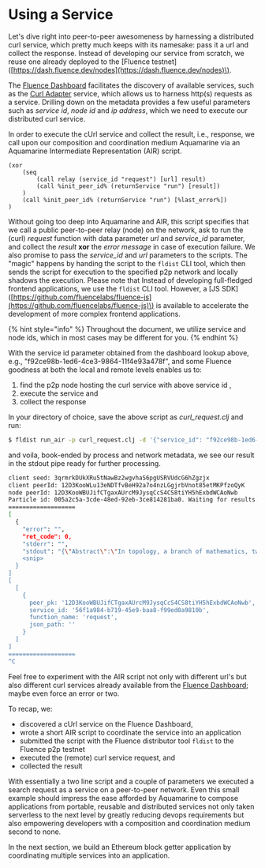 # Using a Service

Let's dive right into peer-to-peer awesomeness by harnessing a distributed curl service, which pretty much keeps with its namesake: pass it a url and collect the response. Instead of developing our service from scratch, we reuse one already deployed to the \[Fluence testnet\]\([https://dash.fluence.dev/nodes](https://dash.fluence.dev/nodes)\).

The [Fluence Dashboard](https://dash.fluence.dev/) facilitates the discovery of available services, such as the [Curl Adapter](https://dash.fluence.dev/blueprint/b7d2454e-2a75-408c-a23a-fe35de3beeb9) service, which allows us to harness http\(s\) requests as a service. Drilling down on the metadata provides a few useful parameters such as _service id_, _node id_ and _ip address_, which we need to execute our distributed curl service.

In order to execute the cUrl service and collect the result, i.e., response, we call upon our composition and coordination medium Aquamarine via an Aquamarine Intermediate Representation \(AIR\) script.

```text
(xor
    (seq
        (call relay (service_id "request") [url] result)
        (call %init_peer_id% (returnService "run") [result])
    )
    (call %init_peer_id% (returnService "run") [%last_error%])
)
```

Without going too deep into Aquamarine and AIR, this script specifies that we call a public peer-to-peer relay \(node\) on the network, ask to run the \(curl\) _request_ function with data parameter _url_  and _service\_id_ parameter, and collect the _result_ **xor** the _error message_ in case of execution failure. We also promise to pass the _service\_id_ and _url_ parameters to the scripts. The "magic" happens by handing the script to the `fldist` CLI tool, which then sends the script for execution to the specified p2p network and locally shadows the execution. Please note that Instead of developing full-fledged frontend applications, we use the `fldist` CLI tool. However, a \[JS SDK\]\([https://github.com/fluencelabs/fluence-js](https://github.com/fluencelabs/fluence-js)\) is available to accelerate the development of more complex frontend applications.

{% hint style="info" %}
Throughout the document, we utilize service and node ids, which in most cases may be different for you.
{% endhint %}

With the service id parameter obtained from the dashboard lookup above, e.g., "f92ce98b-1ed6-4ce3-9864-11f4e93a478f", and some Fluence goodness at both the local and remote levels enables us to:

1. find the p2p node hosting the curl service with above service id ,
2. execute the service and
3. collect the response

 In your directory of choice, save the above script as _curl\_request.clj_ and run:

```bash
$ fldist run_air -p curl_request.clj -d '{"service_id": "f92ce98b-1ed6-4ce3-9864-11f4e93a478f", "url":"https://api.duckduckgo.com/?q=homotopy&format=json"}'
```

and voila, book-ended by process and network metadata, we see our result in the stdout pipe ready for further processing.

```bash
client seed: 3qrmrkDUkXRu5tNawBz2wgvhaS6pgUSRVUdcG6hZgzjx
client peerId: 12D3KooWLu13eNDTfvBeH92a7o4nzLGgjrbVnot85etMKPfzoQyK
node peerId: 12D3KooWBUJifCTgaxAUrcM9JysqCcS4CS8tiYH5hExbdWCAoNwb
Particle id: 005a2c5a-3cde-48ed-92eb-3ce814281ba0. Waiting for results... Press Ctrl+C to stop the script.
===================
[
  {
    "error": "",
    "ret_code": 0,
    "stderr": "",
    "stdout": "{\"Abstract\":\"In topology, a branch of mathematics, two continuous functions from one topological space to another are called homotopic if one can be \\\"continuously deformed\\\" into the other, such a deformation being called a homotopy between the two functions. A notable use of homotopy is the definition of homotopy groups and cohomotopy groups, important invariants in algebraic topology. In practice, there are technical difficulties in using homotopies with certain spaces. Algebraic topologists work with compactly generated spaces, CW 
    <snip>
  }
]
[
  [
    {
      peer_pk: '12D3KooWBUJifCTgaxAUrcM9JysqCcS4CS8tiYH5hExbdWCAoNwb',
      service_id: '56f1a984-b719-45e9-baa8-f99ed0a9810b',
      function_name: 'request',
      json_path: ''
    }
  ]
]
===================
^C
```

Feel free to experiment with the AIR script not only with different url's but also different curl services already available from the [Fluence Dashboard](https://dash.fluence.dev/); maybe even force an error or two.

To recap, we:

* discovered a cUrl service on the Fluence Dashboard,
* wrote a short AIR script to coordinate the service into an application
* submitted the script with the Fluence distributor tool `fldist` to the Fluence p2p testnet
* executed the \(remote\) curl service request, and
* collected the result

With essentially a two line script and a couple of parameters we executed a search request as a service on a peer-to-peer network. Even this small example should impress the ease afforded by Aquamarine to compose applications from portable, reusable and distributed services not only taken serverless to the next level by greatly reducing devops requirements but also empowering developers with a composition and coordination medium second to none.

In the next section, we build an Ethereum block getter application by coordinating multiple services into an application.

